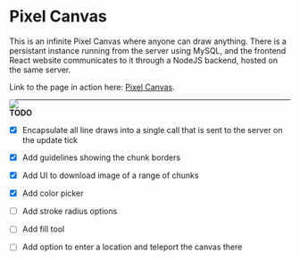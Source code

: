 # Pixel Canvas

This is an infinite Pixel Canvas where anyone can draw anything. There is a persistant instance running from the server using MySQL, and the frontend React website communicates to it through a NodeJS backend, hosted on the same server.

Link to the page in action here: [Pixel Canvas](https://pixel-canvas.github.io/).

<img style="position:absolute;" src="https://github.com/bogger12/map_dev/blob/07ed87d8f5d11b17ab78ac964e44693eab344cb8/example.png"></img>

---
**TODO**
- [x] Encapsulate all line draws into a single call that is sent to the server on the update tick
- [x] Add guidelines showing the chunk borders
- [x] Add UI to download image of a range of chunks 
- [x] Add color picker
- [ ] Add stroke radius options
- [ ] Add fill tool
- [ ] Add option to enter a location and teleport the canvas there

